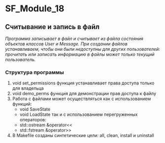 # SF_Module_18
## Cчитывание и запись в файл

*Программа записывает в файл и считывает из файла состояния объектов классов User и Message.*
*При создании файлов устанавливаем, чтобы они были недоступны для других пользователей:*
*прочитать или записать информацию в файлы может только текущий пользователь.*

### Структура программы

1. void set_permissions функция устанавливает права доступа только для владельца
2. void demo_perms функция для демонстрации прав доступа к файлу
3. Работа с файлами может осуществляться как с использованием функций:
   - void SaveState
   - void LoadState
   так и с использованием перегруженных операторов:
   - std::ostream &operator<< 
   - std::fstream &operator>>    
5. В Makefile созданы синтетические цели: all, clean, install и uninstall

